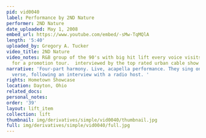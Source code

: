 ```yaml
---
pid: vid0040
label: Performance by 2ND Nature
performer: 2ND Nature
date_uploaded: May 1, 2008
embed_url: https://www.youtube.com/embed/-sMw-TqMQlA
length: '5:40'
uploaded_by: Gregory A. Tucker
video_title: 2ND Nature
video_notes: R&B group of the 90's with big hit lift every voice visits, Dayton, Ohio
  for a promotion tour.  interviewed by the top rated urban cable show Hometown Showcase.
narrative: 'Four-part harmony. Live, acapella performance. They sing only the first
  verse, following an interview with a radio host. '
rights: Hometown Showcase
location: Dayton, Ohio
related_docs: 
personal_notes: 
order: '39'
layout: lift_item
collection: lift
thumbnail: img/derivatives/simple/vid0040/thumbnail.jpg
full: img/derivatives/simple/vid0040/full.jpg
---
```

